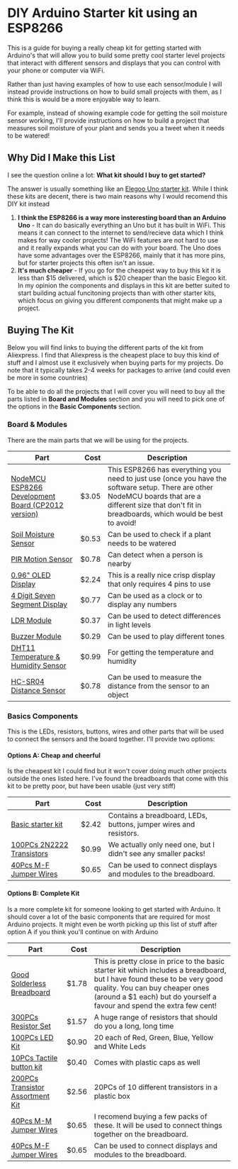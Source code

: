 # DIY Arduino Starter kit using an ESP8266

This is a guide for buying a really cheap kit for getting started with Arduino's that will allow you to build some pretty cool starter level projects that interact with different sensors and displays that you can control with your phone or computer via WiFi. 

Rather than just having examples of how to use each sensor/module I will instead provide instructions on how to build small projects with them, as I think this is would be a more enjoyable way to learn. 

For example, instead of showing example code for getting the soil moisture sensor working, I'll provide instructions on how to build a project that measures soil moisture of your plant and sends you a tweet when it needs to be watered!

## Why Did I Make this List

I see the question online a lot: **What kit should I buy to get started?** 

The answer is usually something like an [Elegoo Uno starter kit](http://amzn.to/2H33WdV). While I think these kits are decent, there is two main reasons why I would recomend this DIY kit instead

1) **I think the ESP8266 is a way more insteresting board than an Arduino Uno** - It can do basically everything an Uno but it has built in WiFi. This means it can connect to the internet to send/recieve data which I think makes for way cooler projects! The WiFi features are not hard to use and it really expands what you can do with your board. The Uno does have some advantages over the ESP8266, mainly that it has more pins, but for starter projects this often isn't an issue.
2) **It's much cheaper** - If you go for the cheapest way to buy this kit it is less than $15 delivered, which is $20 cheaper than the basic Elegoo kit. In my opinion the components and displays in this kit are better suited to start building actual funcitoning projects than with other starter kits, which focus on giving you different components that might make up a project.

## Buying The Kit

Below you will find links to buying the different parts of the kit from Aliexpress. I find that Aliexpress is the cheapest place to buy this kind of stuff and I almost use it exclusively when buying parts for my projects. Do note that it typically  takes 2-4 weeks for packages to arrive (and could even be more in some countries)

To be able to do all the projects that I will cover you will need to buy all the parts listed in **Board and Modules** section and you will need to pick one of the options in the **Basic Components** section.

### Board & Modules

There are the main parts that we will be using for the projects.

| Part        | Cost           | Description  |
| ------------- | -------------:| ----------------|
| [NodeMCU ESP8266 Development Board (CP2012 version)](http://s.click.aliexpress.com/e/BQBAIYj)| $3.05 | This ESP8266 has everything you need to just use (once you have the software setup. There are other NodeMCU boards that are a different size that don't fit in breadboards, which would be best to avoid! |
| [Soil Moisture Sensor](http://s.click.aliexpress.com/e/BUVbUzZ) | $0.53 | Can be used to check if a plant needs to be watered |
| [PIR Motion Sensor](http://s.click.aliexpress.com/e/EeiYzVb)| $0.78 | Can detect when a person is nearby |
| [0.96" OLED Display](http://s.click.aliexpress.com/e/AiqJeq7)      | $2.24      |   This is a really nice crisp display that only requires 4 pins to use |
| [4 Digit Seven Segment Display](http://s.click.aliexpress.com/e/qfM3Jei)| $0.77 | Can be used as a clock or to display any numbers |
| [LDR Module](http://s.click.aliexpress.com/e/nMrBiiE)| $0.37 | Can be used to detect differences in light levels |
| [Buzzer Module](http://s.click.aliexpress.com/e/AAq7YJQ)| $0.29 | Can be used to play different tones |
| [DHT11 Temperature & Humidity Sensor](http://s.click.aliexpress.com/e/qr3RRNf) | $0.99 | For getting the temperature and humidity |
|[HC-SR04 Distance Sensor](http://s.click.aliexpress.com/e/N7MRvFa)| $0.78 | Can be used to measure the distance from the sensor to an object |

### Basics Components

This is the LEDs, resistors, buttons, wires and other parts that will be used to connect the sensors and the board together. I'll provide two options:

#### Options A: Cheap and cheerful

Is the cheapest kit I could find but it won't cover doing much other projects outside the ones listed here. I've found the breadboards that come with this kit to be pretty poor, but have been usable (just very stiff)

| Part        | Cost           | Description  |
| ------------- | -------------:| ----------------|
| [Basic starter kit](http://s.click.aliexpress.com/e/RFU3Z33) | $2.42 | Contains a breadboard, LEDs, buttons, jumper wires and resistors.|
| [100PCs 2N2222 Transistors](http://s.click.aliexpress.com/e/YfQNfmy)| $0.99 | We actually only need one, but I didn't see any smaller packs!|
| [40Pcs M-F Jumper Wires](http://s.click.aliexpress.com/e/N7AQ7YN)| $0.65 | Can be used to connect displays and modules to the breadboard.|

#### Options B: Complete Kit

Is a more complete kit for someone looking to get started with Arduino. It should cover a lot of the basic components that are required for most Arduino projects. It might even be worth picking up this list of stuff after option A if you think you'll continue on with Arduino

| Part        | Cost           | Description  |
| ------------- | -------------:| ----------------|
| [Good Solderless Breadboard](http://s.click.aliexpress.com/e/fufyjMv)| $1.78 | This is pretty close in price to the basic starter kit which includes a breadboard, but I have found these to be very good quality. You can buy cheaper ones (around a $1 each) but do yourself a favour and spend the extra few cent!|
|  [300PCs Resistor Set](http://s.click.aliexpress.com/e/qNBaAE6)| $1.57      | A huge range of resistors that should do you a long, long time |
| [100PCs LED Kit](http://s.click.aliexpress.com/e/eyRRBA2) | $0.90 | 20 each of Red, Green, Blue, Yellow and White Leds |
| [10PCs Tactile button kit](http://s.click.aliexpress.com/e/6uv7QNj) | $0.40 | Comes with plastic caps as well |
| [200PCs Transistor Assortment Kit](http://s.click.aliexpress.com/e/3fuZFQ3) | $2.56 | 20PCs of 10 different transistors in a plastic box |
| [40Pcs M-M Jumper Wires](http://s.click.aliexpress.com/e/BiujMFu)| $0.65 | I recomend buying a few packs of these. It will be used to connect things together on the breadboard.|
| [40Pcs M-F Jumper Wires](http://s.click.aliexpress.com/e/N7AQ7YN)| $0.65 | Can be used to connect displays and modules to the breadboard.|
